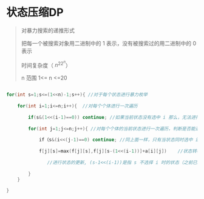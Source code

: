 # 状态压缩DP

> 对暴力搜索的递推形式
>
> 把每一个被搜索对象用二进制中的 1 表示，没有被搜索过的用二进制中的 0 表示
>
> 时间复杂度（ $n^22^n$）
>
> n 范围 1<= n <=20



```c++

for(int s=1;s<=(1<<n)-1;s++){ //对于每个状态进行暴力枚举
    
    for(int i=1;i<=n;i++){  //对每个个体进行一次遍历
        
        if(s&(1<<(i-1)==0)) continue; //如果当前状态没有选中 i 那么，无法进行状态转移
        
        for(int j=1;j<=n;j++){ //对每个个体的当前状态进行一次遍历，判断是否能进行状态转移
          
            if（s&(i<<(j-1)==0) continue; //同上面一样，只有当状态同时选中 i 和 j 才能进行状态转移
        
            f[j][s]=max(f[j][s],f[j][s-(1<<(i-1))]+a[i][j])    //状态转移方程
            
               //进行状态的更新, (s-1<<(i-1))是指 s 不选择 i 时的状态（之前已经储存）+ 当前选择 i 的状态
            
        }
    }
     
}
```

